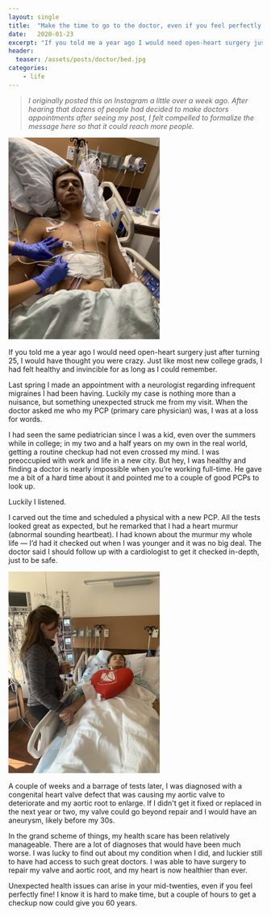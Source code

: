 ```yaml
---
layout: single
title:  "Make the time to go to the doctor, even if you feel perfectly healthy!"
date:   2020-01-23
excerpt: "If you told me a year ago I would need open-heart surgery just after turning 25, I would have thought you were crazy. Just like most new college grads, I had felt healthy and invincible for as long as I could remember."
header:
  teaser: /assets/posts/doctor/bed.jpg
categories:
    - life
---
```

> *I originally posted this on Instagram a little over a week ago.  After hearing that dozens of people had decided to make doctors appointments after seeing my post, I felt compelled to formalize the message here so that it could reach more people.*

<!-- Two weeks ago, I underwent open-heart surgery. I am blessed to have been supported by my family throughout and to have had the best healthcare imaginable. The procedure went perfectly and I should be better than ever in a couple of months. -->

<img class="align-right" src="/assets/posts/doctor/scar.jpg" style="max-width:300px">

If you told me a year ago I would need open-heart surgery just after turning 25, I would have thought you were crazy. Just like most new college grads, I had felt healthy and invincible for as long as I could remember.

Last spring I made an appointment with a neurologist regarding infrequent migraines I had been having.  Luckily my case is nothing more than a nuisance, but something unexpected struck me from my visit.  When the doctor asked me who my PCP (primary care physician) was, I was at a loss for words.

I had seen the same pediatrician since I was a kid, even over the summers while in college; in my two and a half years on my own in the real world, getting a routine checkup had not even crossed my mind. I was preoccupied with work and life in a new city. But hey, I was healthy and finding a doctor is nearly impossible when you’re working full-time.  He gave me a bit of a hard time about it and pointed me to a couple of good PCPs to look up.

Luckily I listened.

I carved out the time and scheduled a physical with a new PCP. All the tests looked great as expected, but he remarked that I had a heart murmur (abnormal sounding heartbeat). I had known about the murmur my whole life — I’d had it checked out when I was younger and it was no big deal. The doctor said I should follow up with a cardiologist to get it checked in-depth, just to be safe.

<img class="align-left" src="/assets/posts/doctor/bed.jpg" style="max-width:300px">

A couple of weeks and a barrage of tests later, I was diagnosed with a congenital heart valve defect that was causing my aortic valve to deteriorate and my aortic root to enlarge. If I didn't get it fixed or replaced in the next year or two, my valve could go beyond repair and I would have an aneurysm, likely before my 30s.

In the grand scheme of things, my health scare has been relatively manageable.  There are a lot of diagnoses that would have been much worse. I was lucky to find out about my condition when I did, and luckier still to have had access to such great doctors. I was able to have surgery to repair my valve and aortic root, and my heart is now healthier than ever.

Unexpected health issues can arise in your mid-twenties, even if you feel perfectly fine! I know it is hard to make time, but a couple of hours to get a checkup now could give you 60 years.